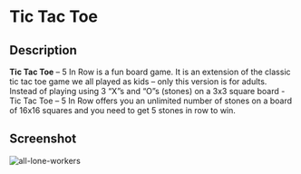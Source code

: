 
# Tic Tac Toe 
## Description
<b>Tic Tac Toe</b> – 5 In Row is a fun board game. It is an extension of the classic tic tac toe game we all played as kids – only this version is for adults. Instead of playing using 3 “X”s and “O”s (stones) on a 3x3 square board - Tic Tac Toe – 5 In Row offers you an unlimited number of stones on a board of 16x16 squares and you need to get 5 stones in row to win. 
## Screenshot
![all-lone-workers](https://user-images.githubusercontent.com/27083085/43809762-bf3666f8-9abc-11e8-8d62-1daedc73f6f1.png)
